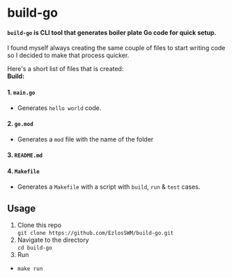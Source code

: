 # build-go
#### `build-go` is CLI tool that generates boiler plate Go code for quick setup. 

I found myself always creating the same couple of files to start writing code so I decided to make that process quicker.

Here's a short list of files that is created:  
**Build:** 
#### 1. `main.go`
- Generates `hello world` code.
#### 2. `go.mod`
- Generates a `mod` file with the name of the folder
#### 3. `README.md`
#### 4. `Makefile`
- Generates a `Makefile` with a script with `build`, `run` & `test` cases.

## Usage 
1. Clone this repo  
`git clone https://github.com/EzlosSWM/build-go.git`
2. Navigate to the directory  
`cd build-go`
3. Run 
- `make run` 